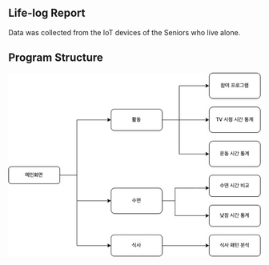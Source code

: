 ## Life-log Report 

Data was collected from the IoT devices of the Seniors who live alone.

## Program Structure
![image](structure.jpg)

